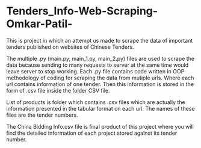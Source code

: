 # Tenders_Info-Web-Scraping-Omkar-Patil-
This is project in which an attempt us made to scrape the data of important tenders published on websites of Chinese Tenders.

The multiple  .py (main.py, main_1.py, main_2.py) files are used to scrape the data because sending to many requests to server at the same time would leave server to stop working. Each .py file contains code written in OOP methodology of coding for scraping the data from mutiple urls. Where each url contains information of one tender. Then this information is stored in the form of .csv file inside the folder CSV file.

List of products is folder which contains .csv files which are actually the information presented in the tabular format on each url. The names of these files are the tender numbers.

The China Bidding Info.csv file is final product of this project where you will find the detailed information of each project stored against its tender number.
